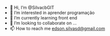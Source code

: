 - 👋 Hi, I’m @SilvacbGIT
- 👀 I’m interested in aprender programação
- 🌱 I’m currently learning front end
- 💞️ I’m looking to collaborate on ...
- 📫 How to reach me edson.silvasd@gmail.com

<!---
SilvacbGIT/SilvacbGIT is a ✨ special ✨ repository because its `README.md` (this file) appears on your GitHub profile.
You can click the Preview link to take a look at your changes.
--->
